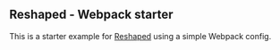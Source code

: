 ## Reshaped - Webpack starter

This is a starter example for [Reshaped](https://reshaped.so) using a simple Webpack config.
